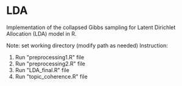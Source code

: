 # LDA
Implementation of the collapsed Gibbs sampling for Latent Dirichlet Allocation (LDA) model in R.

Note: set working directory (modify path as needed)
Instruction:
1.  Run "preprocessing1.R" file
2.  Run "preprocessing2.R" file
3.  Run "LDA_final.R" file
4.  Run "topic_coherence.R" file
